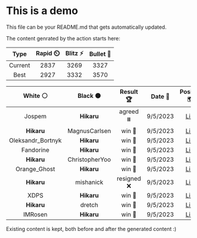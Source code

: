 # This is a demo

This file can be your README.md that gets automatically updated.

The content genrated by the action starts here:

<!--START_SECTION:chessStats-->
<!-- Automatically generated with https://github.com/Balastrong/chess-stats-action -->

| Type | Rapid ⏲️ | Blitz ⚡ | Bullet 🔫 |
|:---:|:---:|:---:|:---:|
| Current | 2837 | 3269 | 3327 |
| Best | 2927 | 3332 | 3570 |

| White ⚪ | Black ⚫ | Result 🏆 | Date 📅 | Position 🗺️ | Type 🕕 |
|:---:|:---:|:---:|:---:|:---:|:---:|
| Jospem | **Hikaru** | agreed ⏸️ | 9/5/2023 | <a href="http://www.ee.unb.ca/cgi-bin/tervo/fen.pl?select=r1bqkb1r/pppp1ppp/2nn4/1B2p3/8/5N2/PPPP1PPP/RNBQR1K1 w kq -">Link</a> | Blitz |
| **Hikaru** | MagnusCarlsen | win 🥇 | 9/5/2023 | <a href="http://www.ee.unb.ca/cgi-bin/tervo/fen.pl?select=r7/8/5P1R/3p4/3Nbk2/2P5/8/2K5 b - -">Link</a> | Blitz |
| Oleksandr_Bortnyk | **Hikaru** | win 🥇 | 9/5/2023 | <a href="http://www.ee.unb.ca/cgi-bin/tervo/fen.pl?select=7r/Qb2k2p/6p1/1q3P2/2rp1N2/p1P3P1/P6P/6K1 w - -">Link</a> | Blitz |
| Fandorine | **Hikaru** | win 🥇 | 9/5/2023 | <a href="http://www.ee.unb.ca/cgi-bin/tervo/fen.pl?select=1r5k/2p5/p7/1r4pP/6N1/1nPpP3/KP4R1/7R w - -">Link</a> | Blitz |
| **Hikaru** | ChristopherYoo | win 🥇 | 9/5/2023 | <a href="http://www.ee.unb.ca/cgi-bin/tervo/fen.pl?select=8/1PQ5/6pk/P4p2/8/1r4P1/5PK1/r7 b - -">Link</a> | Blitz |
| Orange_Ghost | **Hikaru** | win 🥇 | 9/5/2023 | <a href="http://www.ee.unb.ca/cgi-bin/tervo/fen.pl?select=rn1q2kr/p1pp2b1/1p2p3/7Q/2PP4/3B1N2/PP3PbP/RNB1K2R b KQ -">Link</a> | Blitz |
| **Hikaru** | mishanick | resigned ❌ | 9/5/2023 | <a href="http://www.ee.unb.ca/cgi-bin/tervo/fen.pl?select=8/p5k1/2p2N2/4p1B1/2P4P/1P5b/P2pr3/6K1 w - -">Link</a> | Blitz |
| XDPS | **Hikaru** | win 🥇 | 9/5/2023 | <a href="http://www.ee.unb.ca/cgi-bin/tervo/fen.pl?select=5rk1/2p3pp/2pb4/p6q/P5P1/1P6/1BP3QP/3R1r1K w - -">Link</a> | Blitz |
| **Hikaru** | dretch | win 🥇 | 9/5/2023 | <a href="http://www.ee.unb.ca/cgi-bin/tervo/fen.pl?select=5r2/p4kpQ/7p/2b5/2B2q2/1P5P/P4PP1/4R2K b - -">Link</a> | Blitz |
| IMRosen | **Hikaru** | win 🥇 | 9/5/2023 | <a href="http://www.ee.unb.ca/cgi-bin/tervo/fen.pl?select=6k1/p6p/8/3p2p1/1P4r1/P5P1/2PK4/8 w - -">Link</a> | Blitz |

<!--END_SECTION:chessStats-->

Existing content is kept, both before and after the generated content :)
